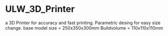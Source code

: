 # ULW_3D_Printer
a 3D Printer for accuracy and fast printing.
Parametric desing for easy size change.
base model size = 250x350x300mm 
Buildvolume = 110x110x110mm
